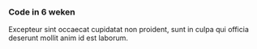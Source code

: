 ### Code in 6 weken

Excepteur sint occaecat cupidatat non proident, sunt in culpa qui officia deserunt mollit anim id est laborum.